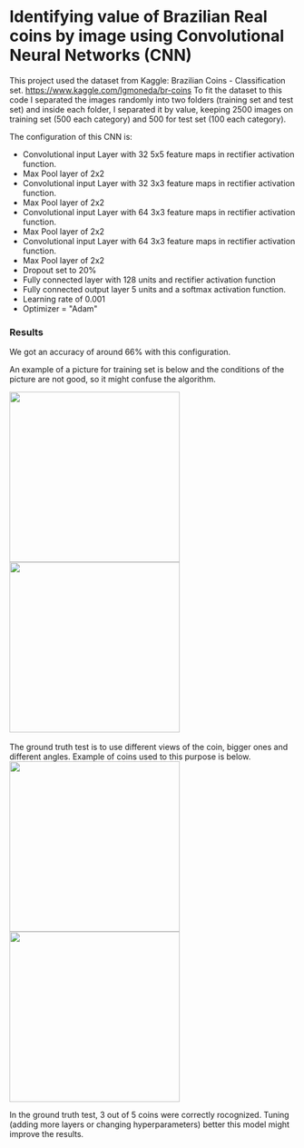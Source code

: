 # Identifying value of Brazilian Real coins by image using Convolutional Neural Networks (CNN)

This project used the dataset from Kaggle: Brazilian Coins - Classification set. https://www.kaggle.com/lgmoneda/br-coins
To fit the dataset to this code I separated the images randomly into two folders (training set and test set) and inside each folder, I separated it by value, keeping 2500 images on training set (500 each category) and 500 for test set (100 each category).

The configuration of this CNN is:
- Convolutional input Layer with 32 5x5 feature maps in rectifier activation function.
- Max Pool layer of 2x2
- Convolutional input Layer with 32 3x3 feature maps in rectifier activation function.
- Max Pool layer of 2x2
- Convolutional input Layer with 64 3x3 feature maps in rectifier activation function.
- Max Pool layer of 2x2
- Convolutional input Layer with 64 3x3 feature maps in rectifier activation function.
- Max Pool layer of 2x2
- Dropout set to 20%
- Fully connected layer with 128 units and rectifier activation function
- Fully connected output layer 5 units and a softmax activation function.
- Learning rate of 0.001
- Optimizer = "Adam"


### Results
We got an accuracy of around 66% with this configuration.

An example of a picture for training set is below and the conditions of the picture are not good, so it might confuse the algorithm. 

<img src="https://github.com/amyoshino/Identifying-Brazilin-Coins-with-CNN/blob/master/1_real.jpg" width="300">   <img src="https://github.com/amyoshino/Identifying-Brazilin-Coins-with-CNN/blob/master/50_cents.jpg" width="300">  

The ground truth test is to use different views of the coin, bigger ones and different angles. Example of coins used to this purpose is below.
<img src="https://github.com/amyoshino/Identifying-Brazilin-Coins-with-CNN/blob/master/Coins_to_test/moeda025.jpg" width="300">
<img src="https://github.com/amyoshino/Identifying-Brazilin-Coins-with-CNN/blob/master/Coins_to_test/moeda100.jpg" width="300">


In the ground truth test, 3 out of 5 coins were correctly rocognized. Tuning (adding more layers or changing hyperparameters) better this model might improve the results.

